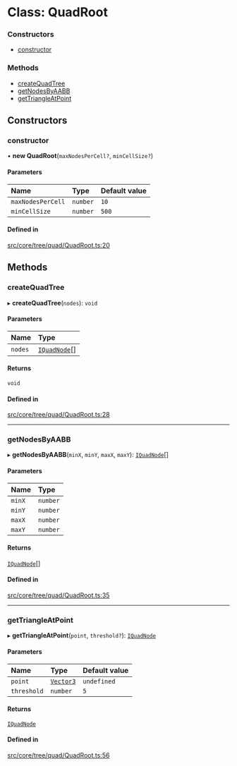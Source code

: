 # Class: QuadRoot

### Constructors

- [constructor](QuadRoot.md#constructor)

### Methods

- [createQuadTree](QuadRoot.md#createquadtree)
- [getNodesByAABB](QuadRoot.md#getnodesbyaabb)
- [getTriangleAtPoint](QuadRoot.md#gettriangleatpoint)

## Constructors

### constructor

• **new QuadRoot**(`maxNodesPerCell?`, `minCellSize?`)

#### Parameters

| Name | Type | Default value |
| :------ | :------ | :------ |
| `maxNodesPerCell` | `number` | `10` |
| `minCellSize` | `number` | `500` |

#### Defined in

[src/core/tree/quad/QuadRoot.ts:20](https://github.com/Orillusion/orillusion/blob/main/src/core/tree/quad/QuadRoot.ts#L20)

## Methods

### createQuadTree

▸ **createQuadTree**(`nodes`): `void`

#### Parameters

| Name | Type |
| :------ | :------ |
| `nodes` | [`IQuadNode`](../interfaces/IQuadNode.md)[] |

#### Returns

`void`

#### Defined in

[src/core/tree/quad/QuadRoot.ts:28](https://github.com/Orillusion/orillusion/blob/main/src/core/tree/quad/QuadRoot.ts#L28)

___

### getNodesByAABB

▸ **getNodesByAABB**(`minX`, `minY`, `maxX`, `maxY`): [`IQuadNode`](../interfaces/IQuadNode.md)[]

#### Parameters

| Name | Type |
| :------ | :------ |
| `minX` | `number` |
| `minY` | `number` |
| `maxX` | `number` |
| `maxY` | `number` |

#### Returns

[`IQuadNode`](../interfaces/IQuadNode.md)[]

#### Defined in

[src/core/tree/quad/QuadRoot.ts:35](https://github.com/Orillusion/orillusion/blob/main/src/core/tree/quad/QuadRoot.ts#L35)

___

### getTriangleAtPoint

▸ **getTriangleAtPoint**(`point`, `threshold?`): [`IQuadNode`](../interfaces/IQuadNode.md)

#### Parameters

| Name | Type | Default value |
| :------ | :------ | :------ |
| `point` | [`Vector3`](Vector3.md) | `undefined` |
| `threshold` | `number` | `5` |

#### Returns

[`IQuadNode`](../interfaces/IQuadNode.md)

#### Defined in

[src/core/tree/quad/QuadRoot.ts:56](https://github.com/Orillusion/orillusion/blob/main/src/core/tree/quad/QuadRoot.ts#L56)
